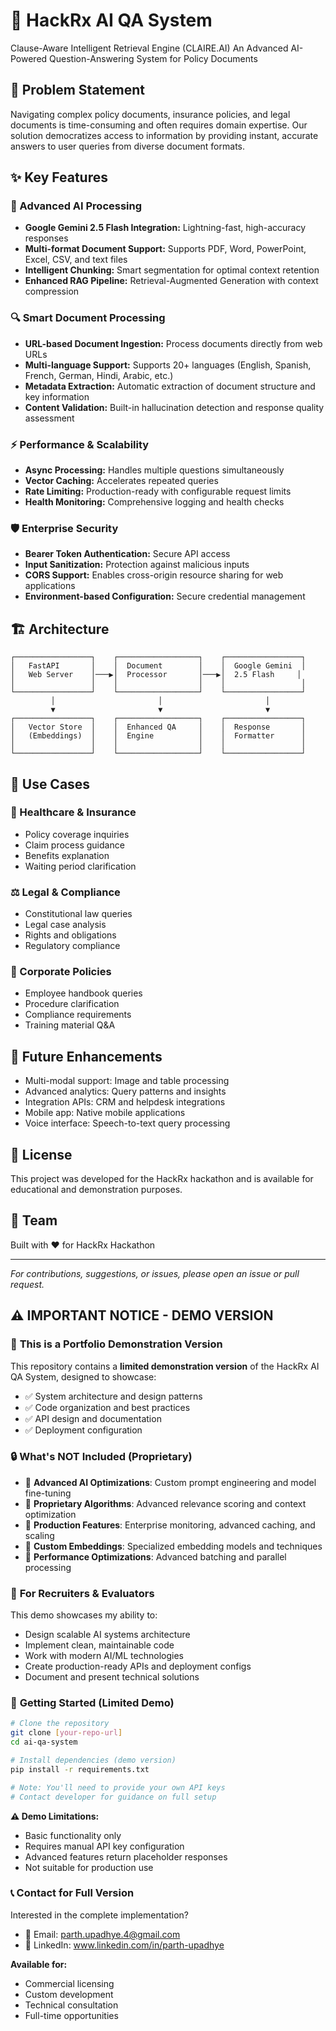 # 🚀 HackRx AI QA System
Clause-Aware Intelligent Retrieval Engine (CLAIRE.AI)
An Advanced AI-Powered Question-Answering System for Policy Documents

## 🎯 Problem Statement

Navigating complex policy documents, insurance policies, and legal documents is time-consuming and often requires domain expertise. Our solution democratizes access to information by providing instant, accurate answers to user queries from diverse document formats.

## ✨ Key Features

### 🧠 Advanced AI Processing
- **Google Gemini 2.5 Flash Integration:** Lightning-fast, high-accuracy responses
- **Multi-format Document Support:** Supports PDF, Word, PowerPoint, Excel, CSV, and text files
- **Intelligent Chunking:** Smart segmentation for optimal context retention
- **Enhanced RAG Pipeline:** Retrieval-Augmented Generation with context compression

### 🔍 Smart Document Processing
- **URL-based Document Ingestion:** Process documents directly from web URLs
- **Multi-language Support:** Supports 20+ languages (English, Spanish, French, German, Hindi, Arabic, etc.)
- **Metadata Extraction:** Automatic extraction of document structure and key information
- **Content Validation:** Built-in hallucination detection and response quality assessment

### ⚡ Performance & Scalability
- **Async Processing:** Handles multiple questions simultaneously
- **Vector Caching:** Accelerates repeated queries
- **Rate Limiting:** Production-ready with configurable request limits
- **Health Monitoring:** Comprehensive logging and health checks

### 🛡️ Enterprise Security
- **Bearer Token Authentication:** Secure API access
- **Input Sanitization:** Protection against malicious inputs
- **CORS Support:** Enables cross-origin resource sharing for web applications
- **Environment-based Configuration:** Secure credential management

## 🏗️ Architecture

```
┌─────────────────┐    ┌──────────────────┐    ┌─────────────────┐
│   FastAPI       │    │  Document        │    │  Google Gemini  │
│   Web Server    │───▶│  Processor       │───▶│  2.5 Flash     │
│                 │    │                  │    │                 │
└─────────────────┘    └──────────────────┘    └─────────────────┘
         │                       │                       │
         ▼                       ▼                       ▼
┌─────────────────┐    ┌──────────────────┐    ┌─────────────────┐
│   Vector Store  │    │  Enhanced QA     │    │  Response       │
│   (Embeddings)  │    │  Engine          │    │  Formatter      │
│                 │    │                  │    │                 │
└─────────────────┘    └──────────────────┘    └─────────────────┘
```

## 🎯 Use Cases

### 🏥 Healthcare & Insurance
- Policy coverage inquiries
- Claim process guidance
- Benefits explanation
- Waiting period clarification

### ⚖️ Legal & Compliance
- Constitutional law queries
- Legal case analysis
- Rights and obligations
- Regulatory compliance

### 🏢 Corporate Policies
- Employee handbook queries
- Procedure clarification
- Compliance requirements
- Training material Q&A

## 🔮 Future Enhancements

- Multi-modal support: Image and table processing
- Advanced analytics: Query patterns and insights
- Integration APIs: CRM and helpdesk integrations
- Mobile app: Native mobile applications
- Voice interface: Speech-to-text query processing

## 📝 License

This project was developed for the HackRx hackathon and is available for educational and demonstration purposes.

## 🤝 Team

Built with ❤️ for HackRx Hackathon

---

*For contributions, suggestions, or issues, please open an issue or pull request.*

## ⚠️ **IMPORTANT NOTICE - DEMO VERSION**

### 🎯 **This is a Portfolio Demonstration Version**

This repository contains a **limited demonstration version** of the HackRx AI QA System, designed to showcase:
- ✅ System architecture and design patterns
- ✅ Code organization and best practices  
- ✅ API design and documentation
- ✅ Deployment configuration

### 🔒 **What's NOT Included (Proprietary)**

- 🚫 **Advanced AI Optimizations**: Custom prompt engineering and model fine-tuning
- 🚫 **Proprietary Algorithms**: Advanced relevance scoring and context optimization
- 🚫 **Production Features**: Enterprise monitoring, advanced caching, and scaling
- 🚫 **Custom Embeddings**: Specialized embedding models and techniques
- 🚫 **Performance Optimizations**: Advanced batching and parallel processing

### 💼 **For Recruiters & Evaluators**

This demo showcases my ability to:
- Design scalable AI systems architecture
- Implement clean, maintainable code
- Work with modern AI/ML technologies
- Create production-ready APIs and deployment configs
- Document and present technical solutions

### 🚀 **Getting Started (Limited Demo)**

```bash
# Clone the repository
git clone [your-repo-url]
cd ai-qa-system

# Install dependencies (demo version)
pip install -r requirements.txt

# Note: You'll need to provide your own API keys
# Contact developer for guidance on full setup
```

**⚠️ Demo Limitations:**
- Basic functionality only
- Requires manual API key configuration
- Advanced features return placeholder responses
- Not suitable for production use

### 📞 **Contact for Full Version**

Interested in the complete implementation?
- 📧 Email: parth.upadhye.4@gmail.com
- 💼 LinkedIn: www.linkedin.com/in/parth-upadhye

**Available for:**
- Commercial licensing
- Custom development
- Technical consultation
- Full-time opportunities
